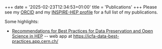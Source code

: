 +++
date = '2025-02-23T12:34:53+01:00'
title = 'Publications'
+++
Please see my [ORCID](https://orcid.org/0000-0002-3632-3157)
and my
[INSPIRE-HEP profile](https://inspirehep.net/literature?sort=mostrecent&size=25&page=1&q=f%20a%20c.lange.1)
for a full list of my publications.

Some highlights:
- [Recommendations for Best Practices for Data Preservation and Open Science in HEP](https://arxiv.org/abs/2508.18892) -- web app at <https://icfa-data-best-practices.app.cern.ch/>
